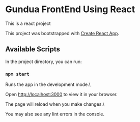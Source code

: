 # Gundua FrontEnd Using React
This  is a react project 

This project was bootstrapped with [Create React App](https://github.com/facebook/create-react-app).

## Available Scripts

In the project directory, you can run:

### `npm start`


Runs the app in the development mode.\

Open [http://localhost:3000](http://localhost:3000) to view it in your browser.

The page will reload when you make changes.\


You may also see any lint errors in the console.

